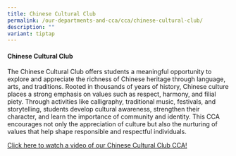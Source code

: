```yaml
---
title: Chinese Cultural Club
permalink: /our-departments-and-cca/cca/chinese-cultural-club/
description: ""
variant: tiptap
---
```

<h4>Chinese Cultural Club</h4>
<p>The Chinese Cultural Club offers students a meaningful opportunity to
explore and appreciate the richness of Chinese heritage through language,
arts, and traditions. Rooted in thousands of years of history, Chinese
culture places a strong emphasis on values such as respect, harmony, and
filial piety. Through activities like calligraphy, traditional music, festivals,
and storytelling, students develop cultural awareness, strengthen their
character, and learn the importance of community and identity. This CCA
encourages not only the appreciation of culture but also the nurturing
of values that help shape responsible and respectful individuals.</p>
<p><a href="https://drive.google.com/file/d/1g-_D83FWGYsHkpqorG4JBXxnILrrDS-c/view?usp=drive_link" rel="noopener nofollow" target="_blank">Click here to watch a video of our Chinese Cultural Club CCA!</a>
</p>
